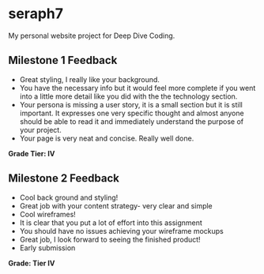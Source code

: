 # seraph7
My personal website project for Deep Dive Coding.

## Milestone 1 Feedback
* Great styling, I really like your background.
* You have the necessary info but it would feel more complete if you went into a little more detail like you did with the the technology section. 
* Your persona is missing a user story, it is a small section but it is still important. It expresses one very specific thought and almost anyone should be able to read it and immediately understand the purpose of your project.
* Your page is very neat and concise. Really well done.

**Grade Tier: IV**


## Milestone 2 Feedback
* Cool back ground and styling!
* Great job with your content strategy- very clear and simple
* Cool wireframes!
* It is clear that you put a lot of effort into this assignment
* You should have no issues achieving your wireframe mockups
* Great job, I look forward to seeing the finished product!
* Early submission

**Grade: Tier IV**
